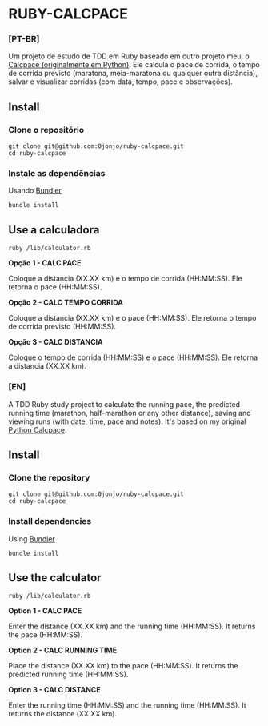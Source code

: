 # RUBY-CALCPACE

### [PT-BR]

Um projeto de estudo de TDD em Ruby baseado em outro projeto meu, o [Calcpace (originalmente em Python)](https://github.com/0jonjo/calcpace). Ele calcula o pace de corrida, o tempo de corrida previsto (maratona, meia-maratona ou qualquer outra distância), salvar e visualizar corridas (com data, tempo, pace e observações). 

## Install

### Clone o repositório

```shell
git clone git@github.com:0jonjo/ruby-calcpace.git
cd ruby-calcpace
```

### Instale as dependências

Usando [Bundler](https://github.com/bundler/bundler)

```shell
bundle install
```

## Use a calculadora

```shell
ruby /lib/calculator.rb
```

**Opção 1 - CALC PACE**

Coloque a distancia (XX.XX km) e o tempo de corrida (HH:MM:SS).
Ele retorna o pace (HH:MM:SS).

**Opção 2 - CALC TEMPO CORRIDA**

Coloque a distancia (XX.XX km) e o pace (HH:MM:SS).
Ele retorna o tempo de corrida previsto (HH:MM:SS).

**Opção 3 - CALC DISTANCIA**

Coloque o tempo de corrida (HH:MM:SS) e o pace (HH:MM:SS).
Ele retorna a distancia (XX.XX km).

### [EN]

A TDD Ruby study project to calculate the running pace, the predicted running time (marathon, half-marathon or any other distance), saving and viewing runs (with date, time, pace and notes). It's based on my original [Python Calcpace](https://github.com/0jonjo/calcpace).

## Install

### Clone the repository

```shell
git clone git@github.com:0jonjo/ruby-calcpace.git
cd ruby-calcpace
```

### Install dependencies

Using [Bundler](https://github.com/bundler/bundler)

```shell
bundle install
```

## Use the calculator

```shell
ruby /lib/calculator.rb
```

**Option 1 - CALC PACE**

Enter the distance (XX.XX km) and the running time (HH:MM:SS).
It returns the pace (HH:MM:SS).

**Option 2 - CALC RUNNING TIME**

Place the distance (XX.XX km) to the pace (HH:MM:SS).
It returns the predicted running time (HH:MM:SS).

**Option 3 - CALC DISTANCE**

Enter the running time (HH:MM:SS) and the running time (HH:MM:SS).
It returns the distance (XX.XX km).
